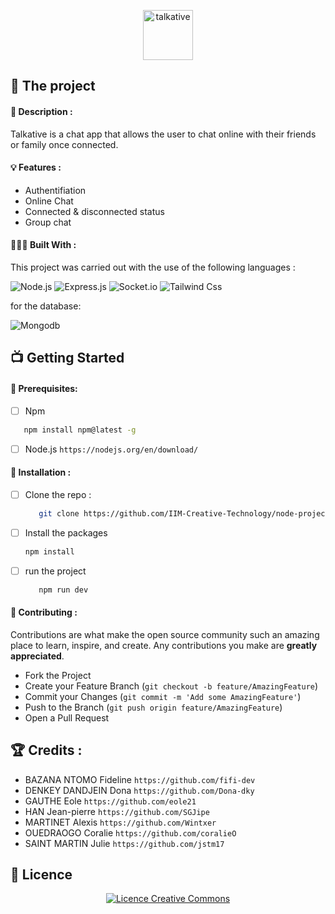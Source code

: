 <p align='center'> <img src="https://i.ibb.co/cJ70Xkw/talkative.png" height="80" alt="talkative" border="0"> </p>

## 💼 The project

#### 📝 Description :

Talkative is a chat app that allows the user to chat online with their friends or family once connected.

#### 💡 Features :

- Authentifiation
- Online Chat
- Connected & disconnected status
- Group chat

#### 👩🏾‍💻 Built With :

This project was carried out with the use of the following languages :

![Node.js](https://img.shields.io/badge/Node.js-339933?style=for-the-badge&logo=nodedotjs&logoColor=white)
![Express.js](https://img.shields.io/badge/Express.js-404D59?style=for-the-badge)
![Socket.io](https://img.shields.io/badge/Socket.io-010101?&style=for-the-badge&logo=Socket.io&logoColor=white)
![Tailwind Css](https://img.shields.io/badge/Tailwind_CSS-38B2AC?style=for-the-badge&logo=tailwind-css&logoColor=white)


for the database: 

![Mongodb](https://img.shields.io/badge/MongoDB-4EA94B?style=for-the-badge&logo=mongodb&logoColor=white)


## 📺 Getting Started

#### 🔐 Prerequisites: 

- [ ] Npm

```sh
   npm install npm@latest -g
   ```
   
- [ ] Node.js `https://nodejs.org/en/download/ ` 



#### 💾 Installation :

- [ ] Clone the repo :

  ```sh
     git clone https://github.com/IIM-Creative-Technology/node-project.git
     ```

- [ ] Install the packages

   ```sh
   npm install
   ```

- [ ] run the project

  ```sh
     npm run dev
     ```
   


#### 🤝 Contributing :

Contributions are what make the open source community such an amazing place to learn, inspire, and create. Any contributions you make are **greatly appreciated**.

- Fork the Project
- Create your Feature Branch (`git checkout -b feature/AmazingFeature`)
- Commit your Changes (`git commit -m 'Add some AmazingFeature'`)
- Push to the Branch (`git push origin feature/AmazingFeature`)
- Open a Pull Request



## 🏆 Credits :


- BAZANA NTOMO Fideline `https://github.com/fifi-dev`
- DENKEY DANDJEIN Dona `https://github.com/Dona-dky`
- GAUTHE Eole `https://github.com/eole21`
- HAN Jean-pierre `https://github.com/SGJipe`
- MARTINET Alexis `https://github.com/Wintxer`
- OUEDRAOGO Coralie `https://github.com/coralieO`
- SAINT MARTIN Julie `https://github.com/jstm17`



## 📜 Licence

<p align='center'> <a align="center"  rel="license" href="http://creativecommons.org/licenses/by-nc/4.0/"><img alt="Licence Creative Commons" style="border-width:0" src="https://i.creativecommons.org/l/by-nc/4.0/88x31.png" /></a> </p>

